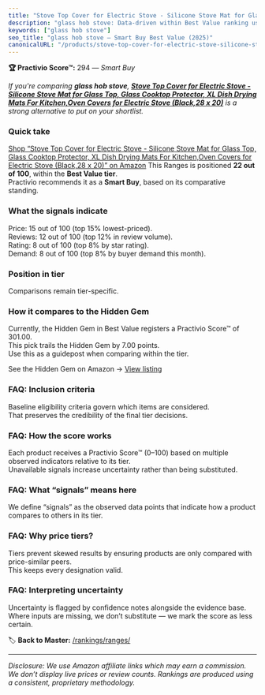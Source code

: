 ```yaml
---
title: "Stove Top Cover for Electric Stove - Silicone Stove Mat for Glass Top, Glass Cooktop Protector, XL Dish Drying Mats For Kitchen,Oven Covers for Electric Stove (Black,28 x 20)"
description: "glass hob stove: Data-driven within Best Value ranking using the Practivio Score™. Positioned by quality, value, demand, findability, momentum."
keywords: ["glass hob stove"]
seo_title: "glass hob stove — Smart Buy Best Value (2025)"
canonicalURL: "/products/stove-top-cover-for-electric-stove-silicone-stove-mat-for-glass-top-glass-cooktop-protector-xl-dish-drying-mats-for-kitchenoven-covers-for-electric-stove-black28-x-20-B0CHJ5HFNB/"
---
```


**🏆 Practivio Score™:** 294 — _Smart Buy_


*If you're comparing **glass hob stove**, **[Stove Top Cover for Electric Stove - Silicone Stove Mat for Glass Top, Glass Cooktop Protector, XL Dish Drying Mats For Kitchen,Oven Covers for Electric Stove (Black,28 x 20)](https://www.amazon.com/dp/B0CHJ5HFNB?tag=practivio-20)** is a strong alternative to put on your shortlist.*
### Quick take
[Shop “Stove Top Cover for Electric Stove - Silicone Stove Mat for Glass Top, Glass Cooktop Protector, XL Dish Drying Mats For Kitchen,Oven Covers for Electric Stove (Black,28 x 20)” on Amazon](https://www.amazon.com/dp/B0CHJ5HFNB?tag=practivio-20)
This Ranges is positioned **22 out of 100**, within the **Best Value tier**.  
Practivio recommends it as a **Smart Buy**, based on its comparative standing.

### What the signals indicate
Price: 15 out of 100 (top 15% lowest-priced).  
Reviews: 12 out of 100 (top 12% in review volume).  
Rating: 8 out of 100 (top 8% by star rating).  
Demand: 8 out of 100 (top 8% by buyer demand this month).

### Position in tier
Comparisons remain tier-specific.

### How it compares to the Hidden Gem
Currently, the Hidden Gem in Best Value registers a Practivio Score™ of 301.00.  
This pick trails the Hidden Gem by 7.00 points.  
Use this as a guidepost when comparing within the tier.  

See the Hidden Gem on Amazon → [View listing](https://www.amazon.com/dp/B01MT0UL8N?tag=practivio-20)

### FAQ: Inclusion criteria
Baseline eligibility criteria govern which items are considered.  
That preserves the credibility of the final tier decisions.

### FAQ: How the score works
Each product receives a Practivio Score™ (0–100) based on multiple observed indicators relative to its tier.  
Unavailable signals increase uncertainty rather than being substituted.

### FAQ: What “signals” means here
We define “signals” as the observed data points that indicate how a product compares to others in its tier.

### FAQ: Why price tiers?
Tiers prevent skewed results by ensuring products are only compared with price-similar peers.  
This keeps every designation valid.

### FAQ: Interpreting uncertainty
Uncertainty is flagged by confidence notes alongside the evidence base.  
Where inputs are missing, we don’t substitute — we mark the score as less certain.


🏷️ **Back to Master:** [/rankings/ranges/](/rankings/ranges/)

---
_Disclosure: We use Amazon affiliate links which may earn a commission. We don’t display live prices or review counts. Rankings are produced using a consistent, proprietary methodology._
